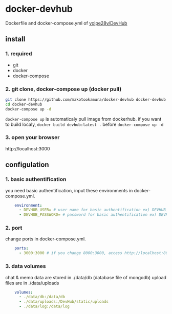# docker-devhub
Dockerfile and docker-compose.yml of [volpe28v/DevHub](https://github.com/volpe28v/DevHub)

## install

### 1. required

 - git
 - docker
 - docker-compose

### 2. git clone, docker-compose up (docker pull)

```bash
git clone https://github.com/makotookamura/docker-devhub docker-devhub
cd docker-devhub
docker-compose up -d
```

`docker-compose up` is automaticaly pull image from dockerhub. 
if you want to build localy, `docker build devhub:latest .` before `docker-compose up -d`

### 3. open your browser

http://localhost:3000

## configulation

### 1. basic authentification

you need basic authentification, input these environments in docker-compose.yml.

```docker-compose.yml
    environment:
      - DEVHUB_USER= # user name for basic authentification ex) DEVHUB_USER=foo
      - DEVHUB_PASSWORD= # password for basic authentification ex) DEVHUB_PASSWORD=bar
```

### 2. port

change ports in docker-compose.yml.

```docker-compose.yml
    ports: 
      - 3000:3000 # if you change 8000:3000, access http://localhost:8000
```

### 3. data volumes

chat & memo data are stored in ./data/db (database file of mongodb)
upload files are in ./data/uploads

```docker-compose.yml
    volumes:
      - ./data/db:/data/db
      - ./data/uploads:/DevHub/static/uploads
      - ./data/log:/data/log
```
